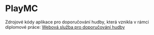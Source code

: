 # PlayMC
Zdrojové kódy aplikace pro doporučování hudby, která vznikla v rámci diplomové práce:
[Webová služba pro doporučování hudby](https://stag.upol.cz/portal/studium/prohlizeni.html?pc_pagenavigationalstate=AAAAAQAFMTE3OTYTAQAAAAEACHN0YXRlS2V5AAAAAQAULTkyMjMzNzIwMzY4NTQ3NzAwNzUAAAAA#prohlizeniSearchResult)